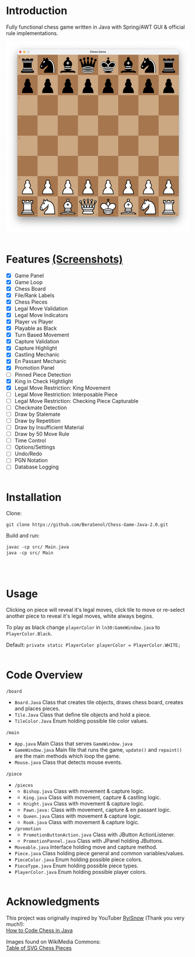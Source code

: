 # Introduction

Fully functional chess game written in Java with Spring/AWT GUI & official rule implementations.

![Chess_Screenshot](https://github.com/BeraSenol/Chess-Game-Java-2.0/blob/main/res/readme/chess-board-pieces.png)
<br/>
<br/>

# Features [(Screenshots)](https://github.com/BeraSenol/Chess-Game-Java-2.0/wiki/Screenshots#features)

- [x] Game Panel
- [x] Game Loop
- [x] Chess Board
- [x] File/Rank Labels
- [x] Chess Pieces
- [x] Legal Move Validation
- [x] Legal Move Indicators
- [x] Player vs Player
- [x] Playable as Black
- [x] Turn Based Movement
- [x] Capture Validation
- [x] Capture Highlight
- [x] Castling Mechanic
- [x] En Passant Mechanic
- [x] Promotion Panel
- [ ] Pinned Piece Detection
- [x] King in Check Hightlight
- [x] Legal Move Restriction: King Movement
- [ ] Legal Move Restriction: Interposable Piece
- [ ] Legal Move Restriction: Checking Piece Capturable
- [ ] Checkmate Detection
- [ ] Draw by Stalemate
- [ ] Draw by Repetition
- [ ] Draw by Insufficient Material
- [ ] Draw by 50 Move Rule
- [ ] Time Control
- [ ] Options/Settings
- [ ] Undo/Redo
- [ ] PGN Notation
- [ ] Database Logging
      <br/>
      <br/>

# Installation

Clone:

```
git clone https://github.com/BeraSenol/Chess-Game-Java-2.0.git
```

Build and run:

```
javac -cp src/ Main.java
java -cp src/ Main
```

<br/>
<br/>

# Usage

Clicking on piece will reveal it's legal moves, click tile to move or re-select another piece to reveal it's legal moves, white always begins.

To play as black change `playerColor` in `ln30:GameWindow.java` to `PlayerColor.Black`.

Default:
`private static PlayerColor playerColor = PlayerColor.WHITE;`
<br/>
<br/>

# Code Overview

`/board`

- `Board.Java` Class that creates tile objects, draws chess board, creates and places pieces.
- `Tile.Java` Class that define tile objects and hold a piece.
- `TileColor.Java` Enum holding possible tile color values.

`/main`

- `App.java` Main Class that serves `GameWindow.java`
- `GameWindow.java` Main file that runs the game, `update()` and `repaint()` are the main methods which loop the game.
- `Mouse.java` Class that detects mouse events.

`/piece`

- `/pieces`
- - `Bishop.java` Class with movement & capture logic.
- - `King.java` Class with movement, capture & castling logic.
- - `Knight.java` Class with movement & capture logic.
- - `Pawn.java:` Class with movement, capture & en passant logic.
- - `Queen.java` Class with movement & capture logic.
- - `Rook.java` Class with movement & capture logic.
- `/promotion`
- - `PromotionButtonAction.java` Class with JButton ActionListener.
- - `PromotionPannel.java` Class with JPanel holding JButtons.
- `Moveable.java` Interface holding move and capture method.
- `Piece.java` Class holding piece general and common variables/values.
- `PieceColor.java` Enum holding possible piece colors.
- `PieceType.java` Enum holding possible piece types.
- `PlayerColor.java` Enum holding possible player colors.
  <br/>
  <br/>

# Acknowledgments

This project was originally inspired by YouTuber [RyiSnow](https://www.youtube.com/@RyiSnow) (Thank you very much!):<br/>[How to Code Chess in Java](https://www.youtube.com/watch?v=jzCxywhTAUI&t=6148s)

Images found on WikiMedia Commons:<br>
[Table of SVG Chess Pieces](https://commons.wikimedia.org/wiki/Category:SVG_chess_pieces)
